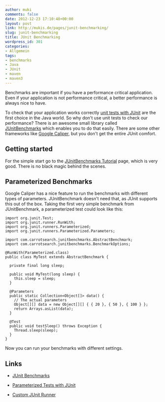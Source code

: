 ```yaml
---
author: muki
comments: false
date: 2012-12-23 17:10:48+00:00
layout: post
link: http://mukis.de/pages/junit-benchmarking/
slug: junit-benchmarking
title: JUnit Benchmarking
wordpress_id: 301
categories:
- Allgemein
tags:
- benchmarks
- Java
- JUnit
- maven
- maven3
---
```


Benchmarks are important if you have a performance critical application. Even if your application is not
performance critical, a better performance is always nice to have.

To check that your application works correctly [unit tests with JUnit](http://www.vogella.com/articles/JUnit/article.html) are the first choice in the Java world.
So why don't use unit tests to check our performance? There is an awesome small library called [JUnitBenchmarks](http://labs.carrotsearch.com/junit-benchmarks.html) which enables you to do that easily. There are some other frameworks like [Google Caliper](http://code.google.com/p/caliper/), but you don't get the entire JUnit comfort.


## Getting started


For the simple start go to the [JUnitBenchmarks Tutorial](http://labs.carrotsearch.com/junit-benchmarks-tutorial.html) page, which is very good. There is no black magic behind the scenes.


## Parameterized Benchmarks


Google Caliper has a nice feature to run the benchmarks with different types of parameters. JUnitBenchmark doesn't need that, as JUnit supports this out of the box. Taking the first very simple benchmark from JUnitBenchmark, a parameterized test could look like this:

    
    import org.junit.Test;
    import org.junit.runner.RunWith;
    import org.junit.runners.Parameterized;
    import org.junit.runners.Parameterized.Parameters;
    
    import com.carrotsearch.junitbenchmarks.AbstractBenchmark;
    import com.carrotsearch.junitbenchmarks.BenchmarkOptions;
    
    @RunWith(Parameterized.class)
    public class MyTest extends AbstractBenchmark {
    
      private final long sleep;
    
      public void MyTest(long sleep) {
        this.sleep = sleep;
      }
    
      @Parameters
      public static Collection<Object[]> data() {
        // The actual parameters
        Object[][] data = new Object[][] { { 20 }, { 50 }, { 100 } };
        return Arrays.asList(data);
      }
    
      @Test
      public void testSleep() throws Exception {
        Thread.sleep(sleep);
      }
    }


Now you can run your benchmarks with different settings.


## Links





	
  * [JUnit Benchmarks](http://labs.carrotsearch.com/junit-benchmarks.html)

	
  * [Parameterized Tests with JUnit](http://www.asjava.com/junit/junit-time-and-parameterized-test/)

	
  * [Custom JUnit Runner](http://www.asjava.com/junit/implement-junit-runner/)


